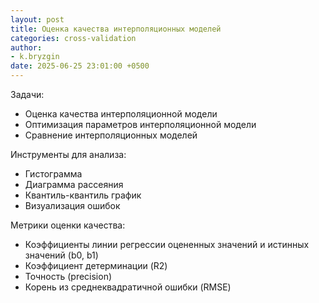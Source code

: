 ```yaml
---
layout: post
title: Оценка качества интерполяционных моделей
categories: cross-validation
author:
- k.bryzgin
date: 2025-06-25 23:01:00 +0500
---
```


Задачи:
* Оценка качества интерполяционной модели
* Оптимизация параметров интерполяционной модели
* Сравнение интерполяционных моделей

Инструменты для анализа:
* Гистограмма
* Диаграмма рассеяния
* Квантиль-квантиль график
* Визуализация ошибок

Метрики оценки качества:
* Коэффициенты линии регрессии оцененных значений и истинных значений (b0, b1)
* Коэффициент детерминации (R2)
* Точность (precision)
* Корень из среднеквадратичной ошибки (RMSE)